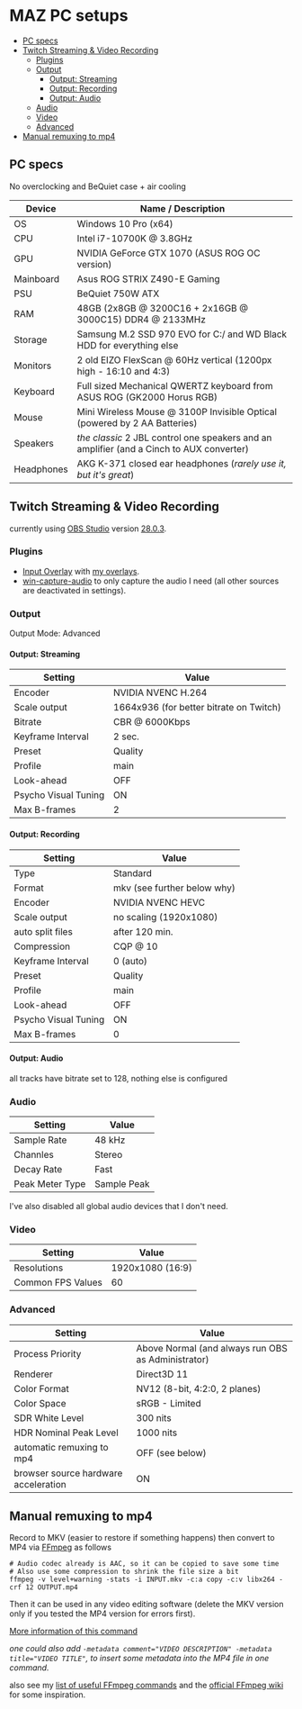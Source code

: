 # MAZ PC setups

- [PC specs](#pc-specs)
- [Twitch Streaming & Video Recording](#twitch-streaming--video-recording)
  - [Plugins](#plugins)
  - [Output](#output)
    - [Output: Streaming](#output-streaming)
    - [Output: Recording](#output-recording)
    - [Output: Audio](#output-audio)
  - [Audio](#audio)
  - [Video](#video)
  - [Advanced](#advanced)
- [Manual remuxing to mp4](#manual-remuxing-to-mp4)

## PC specs

No overclocking and BeQuiet case + air cooling

| Device     | Name / Description                                                                       |
| ---------- | ---------------------------------------------------------------------------------------- |
| OS         | Windows 10 Pro (x64)                                                                     |
| CPU        | Intel i7-10700K @ 3.8GHz                                                                 |
| GPU        | NVIDIA GeForce GTX 1070 (ASUS ROG OC version)                                            |
| Mainboard  | Asus ROG STRIX Z490-E Gaming                                                             |
| PSU        | BeQuiet 750W ATX                                                                         |
| RAM        | 48GB (2x8GB @ 3200C16 + 2x16GB @ 3000C15) DDR4 @ 2133MHz                                 |
| Storage    | Samsung M.2 SSD 970 EVO for C:/ and WD Black HDD for everything else                     |
| Monitors   | 2 old EIZO FlexScan @ 60Hz vertical (1200px high - 16:10 and 4:3)                        |
| Keyboard   | Full sized Mechanical QWERTZ keyboard from ASUS ROG (GK2000 Horus RGB)                   |
| Mouse      | Mini Wireless Mouse @ 3100P Invisible Optical (powered by 2 AA Batteries)                |
| Speakers   | _the classic_ 2 JBL control one speakers and an amplifier (and a Cinch to AUX converter) |
| Headphones | AKG K-371 closed ear headphones (_rarely use it, but it's great_)                        |

## Twitch Streaming & Video Recording

currently using [OBS Studio](https://obsproject.com/ "Official OBS website") version [28.0.3](https://github.com/obsproject/obs-studio/releases/tag/28.0.3 "Offical release on GitHub").

### Plugins

- [Input Overlay](https://obsproject.com/forum/resources/input-overlay.552/ "Official project page") with [my overlays](https://github.com/MAZ01001/obsGameInputOverlays "Free overlays drawn by me").
- [win-capture-audio](https://obsproject.com/forum/resources/win-capture-audio.1338/) to only capture the audio I need (all other sources are deactivated in settings).

### Output

Output Mode: Advanced

#### Output: Streaming

| Setting              | Value                                   |
| -------------------- | --------------------------------------- |
| Encoder              | NVIDIA NVENC H.264                      |
| Scale output         | 1664x936 (for better bitrate on Twitch) |
| Bitrate              | CBR @ 6000Kbps                          |
| Keyframe Interval    | 2 sec.                                  |
| Preset               | Quality                                 |
| Profile              | main                                    |
| Look-ahead           | OFF                                     |
| Psycho Visual Tuning | ON                                      |
| Max B-frames         | 2                                       |

#### Output: Recording

| Setting              | Value                       |
| -------------------- | --------------------------- |
| Type                 | Standard                    |
| Format               | mkv (see further below why) |
| Encoder              | NVIDIA NVENC HEVC           |
| Scale output         | no scaling (1920x1080)      |
| auto split files     | after 120 min.              |
| Compression          | CQP @ 10                    |
| Keyframe Interval    | 0 (auto)                    |
| Preset               | Quality                     |
| Profile              | main                        |
| Look-ahead           | OFF                         |
| Psycho Visual Tuning | ON                          |
| Max B-frames         | 0                           |

#### Output: Audio

all tracks have bitrate set to 128, nothing else is configured

### Audio

| Setting         | Value       |
| --------------- | ----------- |
| Sample Rate     | 48 kHz      |
| Channles        | Stereo      |
| Decay Rate      | Fast        |
| Peak Meter Type | Sample Peak |

I've also disabled all global audio devices that I don't need.

### Video

| Setting           | Value            |
| ----------------- | ---------------- |
| Resolutions       | 1920x1080 (16:9) |
| Common FPS Values | 60               |

### Advanced

| Setting                              | Value                                              |
| ------------------------------------ | -------------------------------------------------- |
| Process Priority                     | Above Normal (and always run OBS as Administrator) |
| Renderer                             | Direct3D 11                                        |
| Color Format                         | NV12 (8-bit, 4:2:0, 2 planes)                      |
| Color Space                          | sRGB - Limited                                     |
| SDR White Level                      | 300 nits                                           |
| HDR Nominal Peak Level               | 1000 nits                                          |
| automatic remuxing to mp4            | OFF (see below)                                    |
| browser source hardware acceleration | ON                                                 |

## Manual remuxing to mp4

Record to MKV (easier to restore if something happens) then convert to MP4 via [FFmpeg](https://ffmpeg.org/ "Official FFmpeg website") as follows

```shell
# Audio codec already is AAC, so it can be copied to save some time
# Also use some compression to shrink the file size a bit
ffmpeg -v level+warning -stats -i INPUT.mkv -c:a copy -c:v libx264 -crf 12 OUTPUT.mp4
```

Then it can be used in any video editing software (delete the MKV version only if you tested the MP4 version for errors first).

[More information of this command](https://github.com/MAZ01001/other-projects/blob/main/ffmpeg.md#convert-mkv-to-mp4 "Description and links to documentation in my useful-FFmpeg-commands list here on GitHub")

_one could also add ` -metadata comment="VIDEO DESCRIPTION" -metadata title="VIDEO TITLE" `, to insert some metadata into the MP4 file in one command._

also see my [list of useful FFmpeg commands](https://github.com/MAZ01001/other-projects/blob/main/ffmpeg.md "A list on my GitHub for some useful FFmpeg commands with descriptions") and the [official FFmpeg wiki](https://ffmpeg.org/ffmpeg-all.html "The official FFmpeg documentation") for some inspiration.
